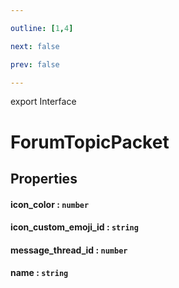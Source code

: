 ```yaml
---

outline: [1,4]

next: false

prev: false

---
```


export Interface
# ForumTopicPacket

## Properties

#### icon_color : `number`

#### icon_custom_emoji_id : `string`

#### message_thread_id : `number`

#### name : `string`

